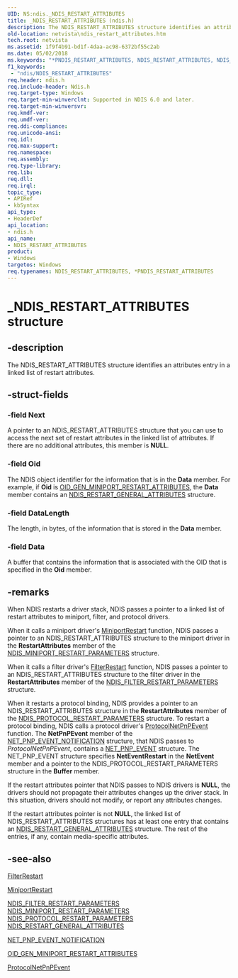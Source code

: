 ```yaml
---
UID: NS:ndis._NDIS_RESTART_ATTRIBUTES
title: _NDIS_RESTART_ATTRIBUTES (ndis.h)
description: The NDIS_RESTART_ATTRIBUTES structure identifies an attributes entry in a linked list of restart attributes.
old-location: netvista\ndis_restart_attributes.htm
tech.root: netvista
ms.assetid: 1f9f4b91-bd1f-4daa-ac98-6372bf55c2ab
ms.date: 05/02/2018
ms.keywords: "*PNDIS_RESTART_ATTRIBUTES, NDIS_RESTART_ATTRIBUTES, NDIS_RESTART_ATTRIBUTES structure [Network Drivers Starting with Windows Vista], PNDIS_RESTART_ATTRIBUTES, PNDIS_RESTART_ATTRIBUTES structure pointer [Network Drivers Starting with Windows Vista], _NDIS_RESTART_ATTRIBUTES, miniport_structures_ref_64cf43cc-1d89-4de3-9e8e-77d590d44d3c.xml, ndis/NDIS_RESTART_ATTRIBUTES, ndis/PNDIS_RESTART_ATTRIBUTES, netvista.ndis_restart_attributes"
f1_keywords:
 - "ndis/NDIS_RESTART_ATTRIBUTES"
req.header: ndis.h
req.include-header: Ndis.h
req.target-type: Windows
req.target-min-winverclnt: Supported in NDIS 6.0 and later.
req.target-min-winversvr: 
req.kmdf-ver: 
req.umdf-ver: 
req.ddi-compliance: 
req.unicode-ansi: 
req.idl: 
req.max-support: 
req.namespace: 
req.assembly: 
req.type-library: 
req.lib: 
req.dll: 
req.irql: 
topic_type:
- APIRef
- kbSyntax
api_type:
- HeaderDef
api_location:
- ndis.h
api_name:
- NDIS_RESTART_ATTRIBUTES
product:
- Windows
targetos: Windows
req.typenames: NDIS_RESTART_ATTRIBUTES, *PNDIS_RESTART_ATTRIBUTES
---
```


# _NDIS_RESTART_ATTRIBUTES structure


## -description


The NDIS_RESTART_ATTRIBUTES structure identifies an attributes entry in a linked list of restart
  attributes.


## -struct-fields




### -field Next

A pointer to an NDIS_RESTART_ATTRIBUTES structure that you can use to access the next set of
     restart attributes in the linked list of attributes. If there are no additional attributes, this member
     is <b>NULL</b>.


### -field Oid

The NDIS object identifier for the information that is in the 
     <b>Data</b> member. For example, if 
     <b>Oid</b> is 
     <a href="https://docs.microsoft.com/windows-hardware/drivers/network/oid-gen-miniport-restart-attributes">
     OID_GEN_MINIPORT_RESTART_ATTRIBUTES</a>, the 
     <b>Data</b> member contains an 
     <a href="https://docs.microsoft.com/windows-hardware/drivers/ddi/ndis/ns-ndis-_ndis_restart_general_attributes">
     NDIS_RESTART_GENERAL_ATTRIBUTES</a> structure.


### -field DataLength

The length, in bytes, of the information that is stored in the 
     <b>Data</b> member.


### -field Data

A buffer that contains the information that is associated with the OID that is specified in the 
     <b>Oid</b> member.


## -remarks



When NDIS restarts a driver stack, NDIS passes a pointer to a linked list of restart attributes to
    miniport, filter, and protocol drivers.

When it calls a miniport driver's 
    <a href="https://docs.microsoft.com/windows-hardware/drivers/ddi/ndis/nc-ndis-miniport_restart">MiniportRestart</a> function, NDIS passes a
    pointer to an NDIS_RESTART_ATTRIBUTES structure to the miniport driver in the 
    <b>RestartAttributes</b> member of the 
    <a href="https://docs.microsoft.com/windows-hardware/drivers/ddi/ndis/ns-ndis-_ndis_miniport_restart_parameters">
    NDIS_MINIPORT_RESTART_PARAMETERS</a> structure.

When it calls a filter driver's 
    <a href="https://docs.microsoft.com/windows-hardware/drivers/ddi/ndis/nc-ndis-filter_restart">FilterRestart</a> function, NDIS passes a
    pointer to an NDIS_RESTART_ATTRIBUTES structure to the filter driver in the 
    <b>RestartAttributes</b> member of the 
    <a href="https://docs.microsoft.com/windows-hardware/drivers/ddi/ndis/ns-ndis-_ndis_filter_restart_parameters">
    NDIS_FILTER_RESTART_PARAMETERS</a> structure.

When it restarts a protocol binding, NDIS provides a pointer to an NDIS_RESTART_ATTRIBUTES structure
    in the 
    <b>RestartAttributes</b> member of the 
    <a href="https://docs.microsoft.com/windows-hardware/drivers/ddi/ndis/ns-ndis-_ndis_protocol_restart_parameters">
    NDIS_PROTOCOL_RESTART_PARAMETERS</a> structure. To restart a protocol binding, NDIS calls a protocol
    driver's 
    <a href="https://docs.microsoft.com/windows-hardware/drivers/ddi/ndis/nc-ndis-protocol_net_pnp_event">ProtocolNetPnPEvent</a> function. The 
    <b>NetPnPEvent</b> member of the 
    <a href="https://docs.microsoft.com/windows-hardware/drivers/ddi/ndis/ns-ndis-_net_pnp_event_notification">
    NET_PNP_EVENT_NOTIFICATION</a> structure, that NDIS passes to 
    <i>ProtocolNetPnPEvent</i>, contains a 
    <a href="https://docs.microsoft.com/windows-hardware/drivers/ddi/ndis/ns-ndis-_net_pnp_event">NET_PNP_EVENT</a> structure. The NET_PNP_EVENT
    structure specifies 
    <b>NetEventRestart</b> in the 
    <b>NetEvent</b> member and a pointer to the NDIS_PROTOCOL_RESTART_PARAMETERS structure in the 
    <b>Buffer</b> member.

If the restart attributes pointer that NDIS passes to NDIS drivers is <b>NULL</b>, the drivers should not
    propagate their attributes changes up the driver stack. In this situation, drivers should not modify, or
    report any attributes changes.

If the restart attributes pointer is not <b>NULL</b>, the linked list of NDIS_RESTART_ATTRIBUTES structures
    has at least one entry that contains an 
    <a href="https://docs.microsoft.com/windows-hardware/drivers/ddi/ndis/ns-ndis-_ndis_restart_general_attributes">
    NDIS_RESTART_GENERAL_ATTRIBUTES</a> structure. The rest of the entries, if any, contain media-specific
    attributes.




## -see-also




<a href="https://docs.microsoft.com/windows-hardware/drivers/ddi/ndis/nc-ndis-filter_restart">FilterRestart</a>



<a href="https://docs.microsoft.com/windows-hardware/drivers/ddi/ndis/nc-ndis-miniport_restart">MiniportRestart</a>



<a href="https://docs.microsoft.com/windows-hardware/drivers/ddi/ndis/ns-ndis-_ndis_filter_restart_parameters">
   NDIS_FILTER_RESTART_PARAMETERS</a>



<a href="https://docs.microsoft.com/windows-hardware/drivers/ddi/ndis/ns-ndis-_ndis_miniport_restart_parameters">
   NDIS_MINIPORT_RESTART_PARAMETERS</a>



<a href="https://docs.microsoft.com/windows-hardware/drivers/ddi/ndis/ns-ndis-_ndis_protocol_restart_parameters">
   NDIS_PROTOCOL_RESTART_PARAMETERS</a>



<a href="https://docs.microsoft.com/windows-hardware/drivers/ddi/ndis/ns-ndis-_ndis_restart_general_attributes">
   NDIS_RESTART_GENERAL_ATTRIBUTES</a>



<a href="https://docs.microsoft.com/windows-hardware/drivers/ddi/ndis/ns-ndis-_net_pnp_event_notification">NET_PNP_EVENT_NOTIFICATION</a>



<a href="https://docs.microsoft.com/windows-hardware/drivers/network/oid-gen-miniport-restart-attributes">
   OID_GEN_MINIPORT_RESTART_ATTRIBUTES</a>



<a href="https://docs.microsoft.com/windows-hardware/drivers/ddi/ndis/nc-ndis-protocol_net_pnp_event">ProtocolNetPnPEvent</a>
 

 

